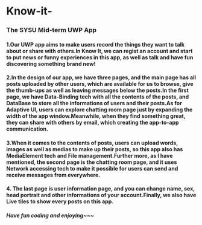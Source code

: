 # Know-it-
### The SYSU Mid-term UWP App
#### 1.Our UWP app aims to make users record the things they want to talk about or share with others.In Know It, we can regist an account and start to put news or funny experiences in this app, as well as talk and have fun discovering something brand new! 
#### 2.In the design of our app, we have three pages, and the main page has all posts uploaded by other users, which are available for us to browse, give the thumb-ups as well as leaving messages below the posts.In the first page, we have Data-Binding tech with all the contents of the posts, and DataBase to store all the informations of users and their posts.As for Adaptive UI, users can explore chatting room page just by expanding the width of the app window.Meanwhile, when they find something great, they can share with others by email, which creating the app-to-app communication. 
#### 3.When it comes to the contents of posts, users can upload words, images as well as medias to make up their posts, so this app also has MediaElement tech and File management.Further more, as I have mentioned, the second page is the chatting room page, and it uses Network accessing tech to make it possible for users can send and receive messages from everywhere.
#### 4. The last page is user information page, and you can change name, sex, head portrait and other informations of your account.Finally, we also have Live tiles to show every posts on this app.
##### Have fun coding and enjoying~~~
